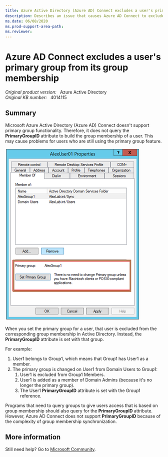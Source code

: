```yaml
---
title: Azure Active Directory (Azure AD) Connect excludes a user's primary group from its group membership
description: Describes an issue that causes Azure AD Connect to exclude a user's primary group from its group membership.
ms.date: 06/08/2020
ms.prod-support-area-path: 
ms.reviewer: 
---
```

# Azure AD Connect excludes a user's primary group from its group membership

_Original product version:_ &nbsp; Azure Active Directory  
_Original KB number:_ &nbsp; 4014115

## Summary

Microsoft Azure Active Directory (Azure AD) Connect doesn't support primary group functionality. Therefore, it does not query the **PrimaryGroupID** attribute to build the group membership of a user. This may cause problems for users who are still using the primary group feature.

![Screenshot of the primary group page](./media/aad-connect-exclude-user-primary-group/4014117_en_1.png)  

When you set the primary group for a user, that user is excluded from the corresponding group membership in Active Directory. Instead, the **PrimaryGroupID** attribute is set with that group.

For example:

1. User1 belongs to Group1, which means that Group1 has User1 as a member.
2. The primary group is changed on User1 from Domain Users to Group1:
    1. User1 is excluded from Group1 Members.
    2. User1 is added as a member of Domain Admins (because it's no longer the primary group).
    3. The User1 **PrimaryGroupID** attribute is set with the Group1 reference.

Programs that need to query groups to give users access that is based on group membership should also query for the **PrimaryGroupID** attribute. However, Azure AD Connect does not support **PrimaryGroupID** because of the complexity of group membership synchronization.

## More information

Still need help? Go to [Microsoft Community](https://answers.microsoft.com).
